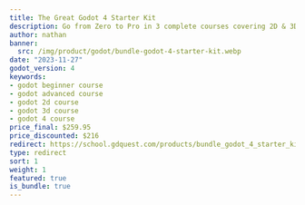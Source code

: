 ```yaml
---
title: The Great Godot 4 Starter Kit
description: Go from Zero to Pro in 3 complete courses covering 2D & 3D gamedev and a deep dive into all the best secrets of Godot 4.
author: nathan
banner:
  src: /img/product/godot/bundle-godot-4-starter-kit.webp
date: "2023-11-27"
godot_version: 4
keywords:
- godot beginner course
- godot advanced course
- godot 2d course
- godot 3d course
- godot 4 course
price_final: $259.95
price_discounted: $216
redirect: https://school.gdquest.com/products/bundle_godot_4_starter_kit
type: redirect
sort: 1
weight: 1
featured: true
is_bundle: true
---
```

